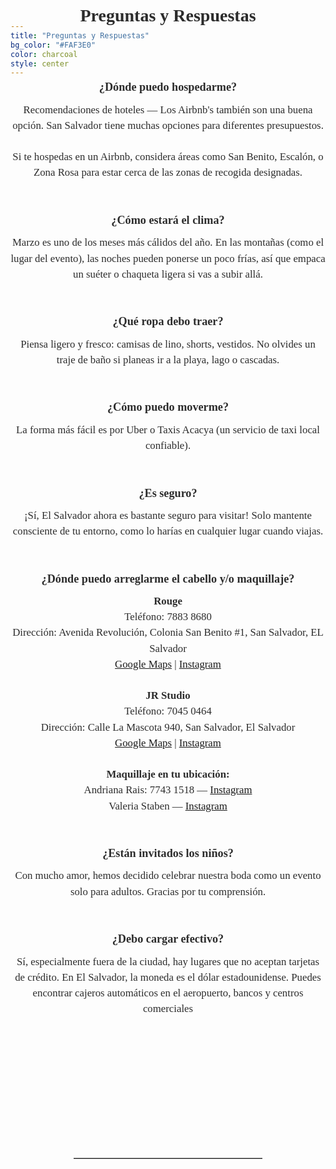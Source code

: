 ```yaml
---
title: "Preguntas y Respuestas"
bg_color: "#FAF3E0"
color: charcoal
style: center
---
```


<div id="Pre-Wedding" style="padding-top: 0px; margin-top: -200px;"> <!-- avoid empty space after auto-scrolling -->

<div style="margin-top: 80px;"></div>   <!-- add blank space above -->

<!-- Frequently Asked Questions -->
<div style="
  color: #2C2C2C;
  font-family: 'Playfair Display', serif;
  line-height: 1.5;
  text-align: center;
  max-width: 700px;
  margin: 40px auto;
">

  <!-- Title -->
  <strong>
    <div style="font-size: 2em; margin-bottom: 0.5em;">
      Preguntas y Respuestas
    </div>
  </strong>

  <div style="margin-top: 80px;"></div>   <!-- add blank space above -->

  <!-- Where can I stay? -->
  <strong>
    <div style="font-size: 1.3em; margin-bottom: 0.5em;">
      ¿Dónde puedo hospedarme?
    </div>
  </strong>
  <div style="font-size: 1.2em; margin-bottom: 1.5em;">
    Recomendaciones de hoteles — Los Airbnb's también son una buena opción. San Salvador tiene muchas opciones para diferentes presupuestos. <br><br>
    Si te hospedas en un Airbnb, considera áreas como San Benito, Escalón, o Zona Rosa para estar cerca de las zonas de recogida designadas.<br><br>
  </div>

  <!-- Weather -->
  <strong>
    <div style="font-size: 1.3em; margin-bottom: 0.5em;">
      ¿Cómo estará el clima?
    </div>
  </strong>
  <div style="font-size: 1.2em; margin-bottom: 1.5em;">
    Marzo es uno de los meses más cálidos del año. En las montañas (como el lugar del evento), las noches pueden ponerse un poco frías, así que empaca un suéter o chaqueta ligera si vas a subir allá.<br><br>
  </div>

  <!-- Clothes -->
  <strong>
    <div style="font-size: 1.3em; margin-bottom: 0.5em;">
      ¿Qué ropa debo traer?
    </div>
  </strong>
  <div style="font-size: 1.2em; margin-bottom: 1.5em;">
    Piensa ligero y fresco: camisas de lino, shorts, vestidos. No olvides un traje de baño si planeas ir a la playa, lago o cascadas.<br><br>
  </div>

  <!-- Transportation -->
  <strong>
    <div style="font-size: 1.3em; margin-bottom: 0.5em;">
      ¿Cómo puedo moverme?
    </div>
  </strong>
  <div style="font-size: 1.2em; margin-bottom: 1.5em;">
    La forma más fácil es por Uber o Taxis Acacya (un servicio de taxi local confiable).<br><br>
  </div>

  <!-- Safety -->
  <strong>
    <div style="font-size: 1.3em; margin-bottom: 0.5em;">
      ¿Es seguro?
    </div>
  </strong>
  <div style="font-size: 1.2em; margin-bottom: 1.5em;">
    ¡Sí, El Salvador ahora es bastante seguro para visitar! Solo mantente consciente de tu entorno, como lo harías en cualquier lugar cuando viajas.<br><br>
  </div>

  <!-- Hair & Makeup -->
  <strong>
    <div style="font-size: 1.3em; margin-bottom: 0.5em;">
      ¿Dónde puedo arreglarme el cabello y/o maquillaje?
    </div>
  </strong>
  <div style="font-size: 1.2em; margin-bottom: 1.5em;">
    <strong>Rouge</strong><br>
    Teléfono: 7883 8680<br>
    Dirección: Avenida Revolución, Colonia San Benito #1, San Salvador, EL Salvador<br>
    <a href="https://maps.app.goo.gl/5ogexM8jxzJtoUJv8" target="_blank">Google Maps</a> | 
    <a href="https://www.instagram.com/rougesv" target="_blank">Instagram</a>
  </div>
  <div style="font-size: 1.2em; margin-bottom: 1.5em;">
    <strong>JR Studio</strong><br>
    Teléfono: 7045 0464<br>
    Dirección: Calle La Mascota 940, San Salvador, El Salvador<br>
    <a href="https://maps.app.goo.gl/6VJaw8cN7MLRp4tA6" target="_blank">Google Maps</a> | 
    <a href="https://www.instagram.com/jrstudiosalon" target="_blank">Instagram</a>
  </div>
  <div style="font-size: 1.2em; margin-bottom: 1.5em;">
    <strong>Maquillaje en tu ubicación:</strong><br>
    Andriana Rais: 7743 1518 — <a href="https://www.instagram.com/adrianarais.artist" target="_blank">Instagram</a><br>
    Valeria Staben — <a href="https://www.instagram.com/valerias" target="_blank">Instagram</a>
    <br><br>
  </div>

  <!-- Children -->
  <strong>
    <div style="font-size: 1.3em; margin-bottom: 0.5em;">
      ¿Están invitados los niños?
    </div>
  </strong>
  <div style="font-size: 1.2em; margin-bottom: 1.5em;">
    Con mucho amor, hemos decidido celebrar nuestra boda como un evento solo para adultos. Gracias por tu comprensión.<br><br>
  </div>

  <!-- Cash -->
  <strong>
    <div style="font-size: 1.3em; margin-bottom: 0.5em;">
      ¿Debo cargar efectivo?
    </div>
  </strong>
  <div style="font-size: 1.2em;">
    Sí, especialmente fuera de la ciudad, hay lugares que no aceptan tarjetas de crédito. En El Salvador, la moneda es el dólar estadounidense. Puedes encontrar cajeros automáticos en el aeropuerto, bancos y centros comerciales<br><br>
  </div>

</div>



<div style="margin-top: 200px;"></div>   <!-- add blank space above -->
<hr style="border: none; border-top: 1px solid #aaa; margin: 40px auto; width: 60%;">